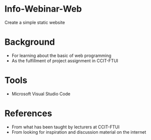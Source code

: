 # Info-Webinar-Web
Create a simple static website

# Background
- For learning about the basic of web programming
- As the fulfillment of project assignment in CCIT-FTUI

# Tools
- Microsoft Visual Studio Code

# References
- From what has been taught by lecturers at CCIT-FTUI
- From looking for inspiration and discussion material on the internet
